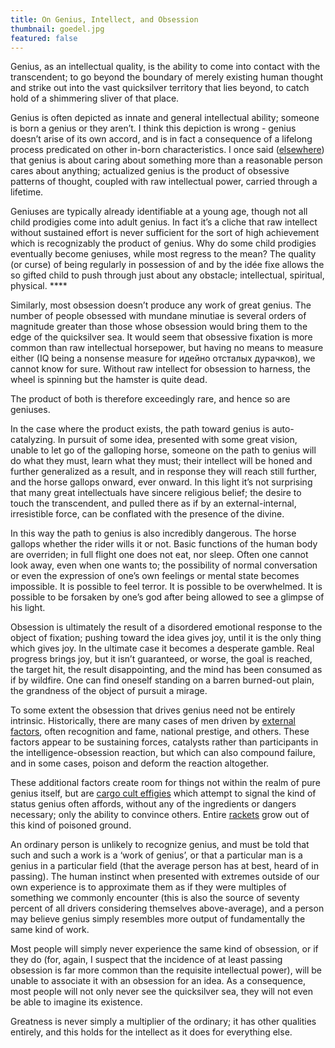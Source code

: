 ```yaml
---
title: On Genius, Intellect, and Obsession
thumbnail: goedel.jpg
featured: false
---
```


Genius, as an intellectual quality, is the ability to come into contact with the transcendent; to go beyond the boundary of merely existing human thought and strike out into the vast quicksilver territory that lies beyond, to catch hold of a shimmering sliver of that place.

Genius is often depicted as innate and general intellectual ability; someone is born a genius or they aren’t. I think this depiction is wrong - genius doesn’t arise of its own accord, and is in fact a consequence of a lifelong process predicated on other in-born characteristics. I once said ([elsewhere](https://twitter.com/atroyn/status/1333121197496668160?s=20)) that genius is about caring about something more than a reasonable person cares about anything; actualized genius is the product of obsessive patterns of thought, coupled with raw intellectual power, carried through a lifetime.

Geniuses are typically already identifiable at a young age, though not all child prodigies come into adult genius. In fact it’s a cliche that raw intellect without sustained effort is never sufficient for the sort of high achievement which is recognizably the product of genius. Why do some child prodigies eventually become geniuses, while most regress to the mean? The quality (or curse) of being regularly in possession of and by the idée fixe allows the so gifted child to push through just about any obstacle; intellectual, spiritual, physical. \*\*\*\*

Similarly, most obsession doesn’t produce any work of great genius. The number of people obsessed with mundane minutiae is several orders of magnitude greater than those whose obsession would bring them to the edge of the quicksilver sea. It would seem that obsessive fixation is more common than raw intellectual horsepower, but having no means to measure either (IQ being a nonsense measure for идейно отсталых дурачков), we cannot know for sure. Without raw intellect for obsession to harness, the wheel is spinning but the hamster is quite dead.

The product of both is therefore exceedingly rare, and hence so are geniuses.

In the case where the product exists, the path toward genius is auto-catalyzing. In pursuit of some idea, presented with some great vision, unable to let go of the galloping horse, someone on the path to genius will do what they must, learn what they must; their intellect will be honed and further generalized as a result, and in response they will reach still further, and the horse gallops onward, ever onward. In this light it’s not surprising that many great intellectuals have sincere religious belief; the desire to touch the transcendent, and pulled there as if by an external-internal, irresistible force, can be conflated with the presence of the divine.

In this way the path to genius is also incredibly dangerous. The horse gallops whether the rider wills it or not. Basic functions of the human body are overriden; in full flight one does not eat, nor sleep. Often one cannot look away, even when one wants to; the possibility of normal conversation or even the expression of one’s own feelings or mental state becomes impossible. It is possible to feel terror. It is possible to be overwhelmed. It is possible to be forsaken by one’s god after being allowed to see a glimpse of his light.

Obsession is ultimately the result of a disordered emotional response to the object of fixation; pushing toward the idea gives joy, until it is the only thing which gives joy. In the ultimate case it becomes a desperate gamble. Real progress brings joy, but it isn’t guaranteed, or worse, the goal is reached, the target hit, the result disappointing, and the mind has been consumed as if by wildfire. One can find oneself standing on a barren burned-out plain, the grandness of the object of pursuit a mirage.

To some extent the obsession that drives genius need not be entirely intrinsic. Historically, there are many cases of men driven by [external factors](https://web.archive.org/web/20211128132359/https://troynikov.io/on-the-organization-of-scientific-work/), often recognition and fame, national prestige, and others. These factors appear to be sustaining forces, catalysts rather than participants in the intelligence-obsession reaction, but which can also compound failure, and in some cases, poison and deform the reaction altogether.

These additional factors create room for things not within the realm of pure genius itself, but are [cargo cult effigies](https://en.wikipedia.org/wiki/Social_science) which attempt to signal the kind of status genius often affords, without any of the ingredients or dangers necessary; only the ability to convince others. Entire [rackets](https://en.wikipedia.org/wiki/Social_science) grow out of this kind of poisoned ground.

An ordinary person is unlikely to recognize genius, and must be told that such and such a work is a ‘work of genius’, or that a particular man is a genius in a particular field (that the average person has at best, heard of in passing). The human instinct when presented with extremes outside of our own experience is to approximate them as if they were multiples of something we commonly encounter (this is also the source of seventy percent of all drivers considering themselves above-average), and a person may believe genius simply resembles more output of fundamentally the same kind of work.

Most people will simply never experience the same kind of obsession, or if they do (for, again, I suspect that the incidence of at least passing obsession is far more common than the requisite intellectual power), will be unable to associate it with an obsession for an idea. As a consequence, most people will not only never see the quicksilver sea, they will not even be able to imagine its existence.

Greatness is never simply a multiplier of the ordinary; it has other qualities entirely, and this holds for the intellect as it does for everything else.
